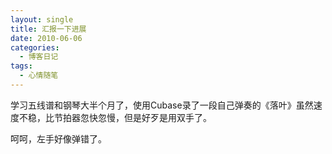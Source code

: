 ```yaml
---
layout: single
title: 汇报一下进展
date: 2010-06-06
categories:
  - 博客日记
tags:
  - 心情随笔
---
```


学习五线谱和钢琴大半个月了，使用Cubase录了一段自己弹奏的《落叶》虽然速度不稳，比节拍器忽快忽慢，但是好歹是用双手了。

呵呵，左手好像弹错了。
